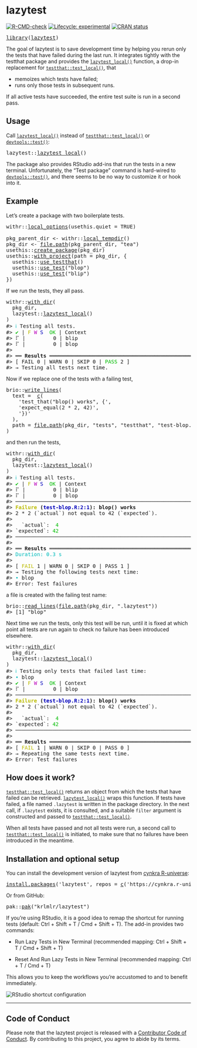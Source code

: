 <!-- README.md is generated from README.Rmd. Please edit that file -->

# lazytest

<!-- badges: start -->

[![R-CMD-check](https://github.com/krlmlr/lazytest/actions/workflows/R-CMD-check.yaml/badge.svg)](https://github.com/krlmlr/lazytest/actions/workflows/R-CMD-check.yaml) [![Lifecycle: experimental](https://img.shields.io/badge/lifecycle-experimental-orange.svg)](https://lifecycle.r-lib.org/articles/stages.html#experimental) [![CRAN status](https://www.r-pkg.org/badges/version/lazytest)](https://CRAN.R-project.org/package=lazytest)

<!-- badges: end -->

<pre class='chroma'>
<span><span class='kr'><a href='https://rdrr.io/r/base/library.html'>library</a></span><span class='o'>(</span><span class='nv'><a href='https://github.com/krlmlr/lazytest'>lazytest</a></span><span class='o'>)</span></span></pre>

The goal of lazytest is to save development time by helping you rerun only the tests that have failed during the last run. It integrates tightly with the testthat package and provides the [`lazytest_local()`](https://cynkra.github.io/lazytest/reference/lazytest_local.html) function, a drop-in replacement for [`testthat::test_local()`](https://testthat.r-lib.org/reference/test_package.html), that

- memoizes which tests have failed;
- runs only those tests in subsequent runs.

If all active tests have succeeded, the entire test suite is run in a second pass.

## Usage

Call [`lazytest_local()`](https://cynkra.github.io/lazytest/reference/lazytest_local.html) instead of [`testthat::test_local()`](https://testthat.r-lib.org/reference/test_package.html) or [`devtools::test()`](https://devtools.r-lib.org/reference/test.html):

<pre class='chroma'>
<span><span class='nf'>lazytest</span><span class='nf'>::</span><span class='nf'><a href='https://cynkra.github.io/lazytest/reference/lazytest_local.html'>lazytest_local</a></span><span class='o'>(</span><span class='o'>)</span></span></pre>

The package also provides RStudio add-ins that run the tests in a new terminal. Unfortunately, the “Test package” command is hard-wired to [`devtools::test()`](https://devtools.r-lib.org/reference/test.html), and there seems to be no way to customize it or hook into it.

## Example

Let’s create a package with two boilerplate tests.

<pre class='chroma'>
<span><span class='nf'>withr</span><span class='nf'>::</span><span class='nf'><a href='https://withr.r-lib.org/reference/with_options.html'>local_options</a></span><span class='o'>(</span>usethis.quiet <span class='o'>=</span> <span class='kc'>TRUE</span><span class='o'>)</span></span>
<span></span>
<span><span class='nv'>pkg_parent_dir</span> <span class='o'>&lt;-</span> <span class='nf'>withr</span><span class='nf'>::</span><span class='nf'><a href='https://withr.r-lib.org/reference/with_tempfile.html'>local_tempdir</a></span><span class='o'>(</span><span class='o'>)</span></span>
<span><span class='nv'>pkg_dir</span> <span class='o'>&lt;-</span> <span class='nf'><a href='https://rdrr.io/r/base/file.path.html'>file.path</a></span><span class='o'>(</span><span class='nv'>pkg_parent_dir</span>, <span class='s'>"tea"</span><span class='o'>)</span></span>
<span><span class='nf'>usethis</span><span class='nf'>::</span><span class='nf'><a href='https://usethis.r-lib.org/reference/create_package.html'>create_package</a></span><span class='o'>(</span><span class='nv'>pkg_dir</span><span class='o'>)</span></span>
<span><span class='nf'>usethis</span><span class='nf'>::</span><span class='nf'><a href='https://usethis.r-lib.org/reference/proj_utils.html'>with_project</a></span><span class='o'>(</span>path <span class='o'>=</span> <span class='nv'>pkg_dir</span>, <span class='o'>{</span></span>
<span>  <span class='nf'>usethis</span><span class='nf'>::</span><span class='nf'><a href='https://usethis.r-lib.org/reference/use_testthat.html'>use_testthat</a></span><span class='o'>(</span><span class='o'>)</span></span>
<span>  <span class='nf'>usethis</span><span class='nf'>::</span><span class='nf'><a href='https://usethis.r-lib.org/reference/use_r.html'>use_test</a></span><span class='o'>(</span><span class='s'>"blop"</span><span class='o'>)</span></span>
<span>  <span class='nf'>usethis</span><span class='nf'>::</span><span class='nf'><a href='https://usethis.r-lib.org/reference/use_r.html'>use_test</a></span><span class='o'>(</span><span class='s'>"blip"</span><span class='o'>)</span></span>
<span><span class='o'>}</span><span class='o'>)</span></span></pre>

If we run the tests, they all pass.

<pre class='chroma'>
<span><span class='nf'>withr</span><span class='nf'>::</span><span class='nf'><a href='https://withr.r-lib.org/reference/with_dir.html'>with_dir</a></span><span class='o'>(</span></span>
<span>  <span class='nv'>pkg_dir</span>,</span>
<span>  <span class='nf'>lazytest</span><span class='nf'>::</span><span class='nf'><a href='https://cynkra.github.io/lazytest/reference/lazytest_local.html'>lazytest_local</a></span><span class='o'>(</span><span class='o'>)</span></span>
<span><span class='o'>)</span></span>
<span><span class='c'>#&gt; <span style='color: #00BBBB;'>ℹ</span> Testing all tests.</span></span>
<span><span class='c'>#&gt; <span style='color: #00BB00;'>✔</span> | <span style='color: #BBBB00;'>F</span> <span style='color: #BB00BB;'>W</span> <span style='color: #0000BB;'>S</span> <span style='color: #00BB00;'> OK</span> | Context</span></span>
<span><span class='c'>#&gt; ⠏ |         0 | blip                                                            <span style='color: #00BB00;'>✔</span> |         1 | blip</span></span>
<span><span class='c'>#&gt; ⠏ |         0 | blop                                                            <span style='color: #00BB00;'>✔</span> |         1 | blop</span></span>
<span><span class='c'>#&gt; </span></span>
<span><span class='c'>#&gt; ══ <span style='font-weight: bold;'>Results</span> ═════════════════════════════════════════════════════════════════════</span></span>
<span><span class='c'>#&gt; [ FAIL 0 | WARN 0 | SKIP 0 | <span style='color: #00BB00;'>PASS</span> 2 ]</span></span>
<span><span class='c'>#&gt; → Testing all tests next time.</span></span></pre>

Now if we replace one of the tests with a failing test,

<pre class='chroma'>
<span><span class='nf'>brio</span><span class='nf'>::</span><span class='nf'><a href='https://brio.r-lib.org/reference/write_lines.html'>write_lines</a></span><span class='o'>(</span></span>
<span>  text <span class='o'>=</span>  <span class='nf'><a href='https://rdrr.io/r/base/c.html'>c</a></span><span class='o'>(</span></span>
<span>    <span class='s'>'test_that("blop() works", {'</span>,</span>
<span>    <span class='s'>'expect_equal(2 * 2, 42)'</span>,</span>
<span>    <span class='s'>'})'</span></span>
<span>  <span class='o'>)</span>,</span>
<span>  path <span class='o'>=</span> <span class='nf'><a href='https://rdrr.io/r/base/file.path.html'>file.path</a></span><span class='o'>(</span><span class='nv'>pkg_dir</span>, <span class='s'>"tests"</span>, <span class='s'>"testthat"</span>, <span class='s'>"test-blop.R"</span><span class='o'>)</span>   </span>
<span><span class='o'>)</span></span></pre>

and then run the tests,

<pre class='chroma'>
<span><span class='nf'>withr</span><span class='nf'>::</span><span class='nf'><a href='https://withr.r-lib.org/reference/with_dir.html'>with_dir</a></span><span class='o'>(</span></span>
<span>  <span class='nv'>pkg_dir</span>,</span>
<span>  <span class='nf'>lazytest</span><span class='nf'>::</span><span class='nf'><a href='https://cynkra.github.io/lazytest/reference/lazytest_local.html'>lazytest_local</a></span><span class='o'>(</span><span class='o'>)</span></span>
<span><span class='o'>)</span></span>
<span><span class='c'>#&gt; <span style='color: #00BBBB;'>ℹ</span> Testing all tests.</span></span>
<span><span class='c'>#&gt; <span style='color: #00BB00;'>✔</span> | <span style='color: #BBBB00;'>F</span> <span style='color: #BB00BB;'>W</span> <span style='color: #0000BB;'>S</span> <span style='color: #00BB00;'> OK</span> | Context</span></span>
<span><span class='c'>#&gt; ⠏ |         0 | blip                                                            <span style='color: #00BB00;'>✔</span> |         1 | blip</span></span>
<span><span class='c'>#&gt; ⠏ |         0 | blop                                                            ⠋ | 1       0 | blop                                                            <span style='color: #BB0000;'>✖</span> | <span style='color: #BBBB00;'>1</span>       0 | blop<span style='color: #555555;'> [0.3s]</span></span></span>
<span><span class='c'>#&gt; ────────────────────────────────────────────────────────────────────────────────</span></span>
<span><span class='c'>#&gt; <span style='color: #BBBB00; font-weight: bold;'>Failure</span><span style='font-weight: bold;'> (</span><span style='color: #0000BB; font-weight: bold;'>test-blop.R:2:1</span><span style='font-weight: bold;'>): blop() works</span></span></span>
<span><span class='c'>#&gt; 2 * 2 (`actual`) not equal to 42 (`expected`).</span></span>
<span><span class='c'>#&gt; </span></span>
<span><span class='c'>#&gt;   `actual`:  <span style='color: #00BB00;'>4</span></span></span>
<span><span class='c'>#&gt; `expected`: <span style='color: #00BB00;'>42</span></span></span>
<span><span class='c'>#&gt; ────────────────────────────────────────────────────────────────────────────────</span></span>
<span><span class='c'>#&gt; </span></span>
<span><span class='c'>#&gt; ══ <span style='font-weight: bold;'>Results</span> ═════════════════════════════════════════════════════════════════════</span></span>
<span><span class='c'>#&gt; <span style='color: #00BBBB;'>Duration: 0.3 s</span></span></span>
<span><span class='c'>#&gt; </span></span>
<span><span class='c'>#&gt; [ <span style='color: #BBBB00;'>FAIL</span> 1 | WARN 0 | SKIP 0 | PASS 1 ]</span></span>
<span><span class='c'>#&gt; → Testing the following tests next time:</span></span>
<span><span class='c'>#&gt; <span style='color: #00BBBB;'>•</span> blop</span></span>
<span><span class='c'>#&gt; Error: Test failures</span></span></pre>

a file is created with the failing test name:

<pre class='chroma'>
<span><span class='nf'>brio</span><span class='nf'>::</span><span class='nf'><a href='https://brio.r-lib.org/reference/read_lines.html'>read_lines</a></span><span class='o'>(</span><span class='nf'><a href='https://rdrr.io/r/base/file.path.html'>file.path</a></span><span class='o'>(</span><span class='nv'>pkg_dir</span>, <span class='s'>".lazytest"</span><span class='o'>)</span><span class='o'>)</span></span>
<span><span class='c'>#&gt; [1] "blop"</span></span></pre>

Next time we run the tests, only this test will be run, until it is fixed at which point all tests are run again to check no failure has been introduced elsewhere.

<pre class='chroma'>
<span><span class='nf'>withr</span><span class='nf'>::</span><span class='nf'><a href='https://withr.r-lib.org/reference/with_dir.html'>with_dir</a></span><span class='o'>(</span></span>
<span>  <span class='nv'>pkg_dir</span>,</span>
<span>  <span class='nf'>lazytest</span><span class='nf'>::</span><span class='nf'><a href='https://cynkra.github.io/lazytest/reference/lazytest_local.html'>lazytest_local</a></span><span class='o'>(</span><span class='o'>)</span></span>
<span><span class='o'>)</span></span>
<span><span class='c'>#&gt; <span style='color: #00BBBB;'>ℹ</span> Testing only tests that failed last time:</span></span>
<span><span class='c'>#&gt; <span style='color: #00BBBB;'>•</span> blop</span></span>
<span><span class='c'>#&gt; <span style='color: #00BB00;'>✔</span> | <span style='color: #BBBB00;'>F</span> <span style='color: #BB00BB;'>W</span> <span style='color: #0000BB;'>S</span> <span style='color: #00BB00;'> OK</span> | Context</span></span>
<span><span class='c'>#&gt; ⠏ |         0 | blop                                                            <span style='color: #BB0000;'>✖</span> | <span style='color: #BBBB00;'>1</span>       0 | blop</span></span>
<span><span class='c'>#&gt; ────────────────────────────────────────────────────────────────────────────────</span></span>
<span><span class='c'>#&gt; <span style='color: #BBBB00; font-weight: bold;'>Failure</span><span style='font-weight: bold;'> (</span><span style='color: #0000BB; font-weight: bold;'>test-blop.R:2:1</span><span style='font-weight: bold;'>): blop() works</span></span></span>
<span><span class='c'>#&gt; 2 * 2 (`actual`) not equal to 42 (`expected`).</span></span>
<span><span class='c'>#&gt; </span></span>
<span><span class='c'>#&gt;   `actual`:  <span style='color: #00BB00;'>4</span></span></span>
<span><span class='c'>#&gt; `expected`: <span style='color: #00BB00;'>42</span></span></span>
<span><span class='c'>#&gt; ────────────────────────────────────────────────────────────────────────────────</span></span>
<span><span class='c'>#&gt; </span></span>
<span><span class='c'>#&gt; ══ <span style='font-weight: bold;'>Results</span> ═════════════════════════════════════════════════════════════════════</span></span>
<span><span class='c'>#&gt; [ <span style='color: #BBBB00;'>FAIL</span> 1 | WARN 0 | SKIP 0 | PASS 0 ]</span></span>
<span><span class='c'>#&gt; → Repeating the same tests next time.</span></span>
<span><span class='c'>#&gt; Error: Test failures</span></span></pre>

## How does it work?

[`testthat::test_local()`](https://testthat.r-lib.org/reference/test_package.html) returns an object from which the tests that have failed can be retrieved. [`lazytest_local()`](https://cynkra.github.io/lazytest/reference/lazytest_local.html) wraps this function. If tests have failed, a file named `.lazytest` is written in the package directory. In the next call, if `.lazytest` exists, it is consulted, and a suitable `filter` argument is constructed and passed to [`testthat::test_local()`](https://testthat.r-lib.org/reference/test_package.html).

When all tests have passed and not all tests were run, a second call to [`testthat::test_local()`](https://testthat.r-lib.org/reference/test_package.html) is initiated, to make sure that no failures have been introduced in the meantime.

## Installation and optional setup

You can install the development version of lazytest from [cynkra R-universe](https://cynkra.r-universe.dev/):

<pre class='chroma'>
<span><span class='nf'><a href='https://rdrr.io/r/utils/install.packages.html'>install.packages</a></span><span class='o'>(</span><span class='s'>'lazytest'</span>, repos <span class='o'>=</span> <span class='nf'><a href='https://rdrr.io/r/base/c.html'>c</a></span><span class='o'>(</span><span class='s'>'https://cynkra.r-universe.dev'</span>, <span class='s'>'https://cloud.r-project.org'</span><span class='o'>)</span><span class='o'>)</span></span></pre>

Or from GitHub:

<pre class='chroma'>
<span><span class='nf'>pak</span><span class='nf'>::</span><span class='nf'><a href='http://pak.r-lib.org/reference/pak.html'>pak</a></span><span class='o'>(</span><span class='s'>"krlmlr/lazytest"</span><span class='o'>)</span></span></pre>

If you’re using RStudio, it is a good idea to remap the shortcut for running tests (default: Ctrl + Shift + T / Cmd + Shift + T). The add-in provides two commands:

- Run Lazy Tests in New Terminal (recommended mapping: Ctrl + Shift + T / Cmd + Shift + T)

- Reset And Run Lazy Tests in New Terminal (recommended mapping: Ctrl + T / Cmd + T)

This allows you to keep the workflows you’re accustomed to and to benefit immediately.

![RStudio shortcut configuration](https://github.com/krlmlr/lazytest/raw/main/readme/rstudio-kb.png)

------------------------------------------------------------------------

## Code of Conduct

Please note that the lazytest project is released with a [Contributor Code of Conduct](https://contributor-covenant.org/version/2/1/CODE_OF_CONDUCT.html). By contributing to this project, you agree to abide by its terms.
